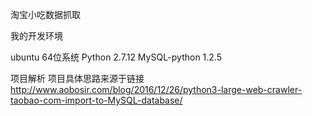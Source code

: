 淘宝小吃数据抓取

我的开发环境

ubuntu 64位系统
Python 2.7.12
MySQL-python 1.2.5

项目解析
项目具体思路来源于链接 http://www.aobosir.com/blog/2016/12/26/python3-large-web-crawler-taobao-com-import-to-MySQL-database/


